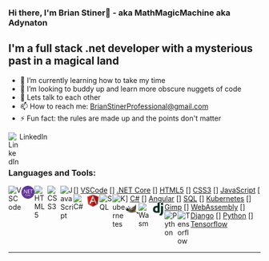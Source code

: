 ### Hi there, I'm Brian Stiner👋 - aka MathMagicMachine aka Adynaton

## I'm a full stack .net developer with a mysterious past in a magical land

- 🌱 I’m currently learning how to take my time
- 👯 I’m looking to buddy up and learn more obscure nuggets of code
- 💬 Lets talk to each other
- 📫 How to reach me: BrianStinerProfessional@gmail.com
- ⚡ Fun fact: the rules are made up and the points don't matter

LinkedIn [<img align="left" alt="LinkedIn" width="22px" src="https://cdn.jsdelivr.net/npm/simple-icons@v3/icons/linkedin.svg" />][linkedin]

<br />

### Languages and Tools:

[<img align="left" alt="VSCode" width="26px" src="https://upload.wikimedia.org/wikipedia/commons/9/9a/Visual_Studio_Code_1.35_icon.svg" />] [VSCode]
[<img align="left" alt="DotNet" width="26px" src="https://github.com/devicons/devicon/blob/master/icons/dotnetcore/dotnetcore-original.svg" />] [.NET Core]
[<img align="left" alt="HTML5" width="26px" src="https://upload.wikimedia.org/wikipedia/commons/6/61/HTML5_logo_and_wordmark.svg" />] [HTML5]
[<img align="left" alt="CSS3" width="26px" src="https://upload.wikimedia.org/wikipedia/commons/d/d5/CSS3_logo_and_wordmark.svg" />] [CSS3]
[<img align="left" alt="JavaScript" width="26px" src="https://upload.wikimedia.org/wikipedia/commons/9/99/Unofficial_JavaScript_logo_2.svg" />] [JavaScript]
[<img align="left" alt="C#" width="26px" src="https://raw.githubusercontent.com/jmnote/z-icons/master/svg/csharp.svg" />] [C#]
[<img align="left" alt="Angular" width="26px" src="https://github.com/devicons/devicon/blob/master/icons/angularjs/angularjs-original.svg" />] [Angular]
[<img align="left" alt="SQL" width="26px" src="https://upload.wikimedia.org/wikipedia/commons/2/29/Postgresql_elephant.svg" />] [SQL]
[<img align="left" alt="Kubernetes" width="26px" src="https://raw.githubusercontent.com/jmnote/z-icons/master/svg/kubernetes.svg" />]  [Kubernetes]
[<img align="left" alt="Gimp" width="26px" src="https://github.com/devicons/devicon/blob/master/icons/gimp/gimp-original.svg" />] [Gimp]
[<img align="left" alt="Wasm" width="26px" src="https://upload.wikimedia.org/wikipedia/commons/1/1f/WebAssembly_Logo.svg" />] [WebAssembly]
[<img align="left" alt="Django" width="26px" src="https://github.com/devicons/devicon/blob/master/icons/django/django-plain.svg" />] [Django]
[<img align="left" alt="Python" width="26px" src="https://upload.wikimedia.org/wikipedia/commons/0/0a/Python.svg" />] [Python]
[<img align="left" alt="Tensorflow" width="26px" src="https://upload.wikimedia.org/wikipedia/commons/2/2d/Tensorflow_logo.svg" />] [Tensorflow]
<br />
<br />
<br />

---
[linkedin]: https://www.linkedin.com/in/mathmagicmachine/
[VSCode]: https://code.visualstudio.com/
[.NET Core]: https://dot.net/
[HTML5]: https://www.w3.org/TR/html5/
[CSS3]: https://www.w3.org/Style/CSS/
[JavaScript]: https://www.javascript.com/
[C#]: https://docs.microsoft.com/en-us/dotnet/csharp/
[Angular]: https://angular.io/
[SQL]: https://www.postgresql.org/
[Kubernetes]: https://kubernetes.io/
[Gimp]: https://www.gimp.org/
[WebAssembly]: https://en.wikipedia.org/wiki/WebAssembly
[Django]: https://www.djangoproject.com/
[Python]: https://www.python.org/
[Tensorflow]: https://www.tensorflow.org/

